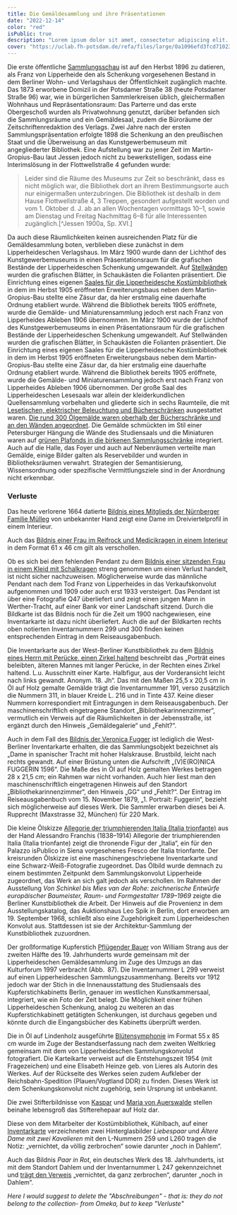```yaml
---
title: Die Gemäldesammlung und ihre Präsentationen
date: "2022-12-14"
color: "red"
isPublic: true
description: "Lorem ipsum dolor sit amet, consectetur adipiscing elit. Sed at imperdiet sapien. Fusce dolor ex, lobortis sit amet tincidunt id, posuere vel metus. Donec et ipsum et odio ullamcorper tincidunt sit amet id sem. Mauris non lorem imperdiet, rutrum mi nec, condimentum tortor. Quisque sit amet odio facilisis, porttitor nunc quis, dictum est. Quisque sollicitudin lorem et est ullamcorper vestibulum. Quisque a aliquet tortor. Morbi ac purus nibh. Cras a mauris sodales, maximus tellus eu, efficitur lectus. Quisque congue iaculis massa quis bibendum. In mauris turpis, scelerisque id faucibus et, vestibulum id risus. Nam consequat rhoncus libero, ut molestie lectus tincidunt tristique. Vivamus ut fringilla arcu, vitae eleifend quam. Integer pretium quam sed eleifend rhoncus. Aenean faucibus nunc non commodo hendrerit. Morbi sodales vel lectus id facilisis."
cover: "https://uclab.fh-potsdam.de/refa/files/large/0a1096efd3fcd71023f394d81636cb0389eeda45.jpg"
---
```


Die erste öffentliche [Sammlungsschau](item/9613) ist auf den Herbst 1896 zu datieren, als Franz von Lipperheide den als Schenkung vorgesehenen Bestand in dem Berliner Wohn- und Verlagshaus der Öffentlichkeit zugänglich machte. Das 1873 erworbene Domizil in der Potsdamer Straße 38 (heute Potsdamer Straße 96) war, wie in bürgerlichen Sammlerkreisen üblich, gleichermaßen Wohnhaus und Repräsentationsraum: Das Parterre und das erste Obergeschoß wurden als Privatwohnung genutzt, darüber befanden sich die Sammlungsräume und ein Gemäldesaal, zudem die Büroräume der Zeitschriftenredaktion des Verlags. Zwei Jahre nach der ersten Sammlungspräsentation erfolgte 1898 die Schenkung an den preußischen Staat und die Überweisung an das Kunstgewerbemuseum mit angegliederter Bibliothek. Eine Aufstellung war zu jener Zeit im Martin-Gropius-Bau laut   Jessen jedoch nicht zu bewerkstelligen, sodass eine Interimslösung in der Flottwellstraße 4 gefunden wurde:

> Leider sind die Räume des Museums zur Zeit so beschränkt, dass es nicht möglich war, die Bibliothek dort an ihrem Bestimmungsorte auch nur einigermaßen  unterzubringen. Die Bibliothek ist deshalb in dem Hause Flottwellstraße 4, 3 Treppen, gesondert aufgestellt worden und vom 1. Oktober d. J. ab an allen Wochentagen vormittags 10–1, sowie am Dienstag und Freitag Nachmittag 6–8 für alle Interessenten zugänglich.[^Jessen 1900a, Sp. XVI.]

Da auch diese Räumlichkeiten keinen ausreichenden Platz für die Gemäldesammlung boten, verblieben diese zunächst in dem Lipperheideschen Verlagshaus.
Im März 1900 wurde dann der Lichthof des Kunstgewerbemuseums in einen Präsentationsraum für die grafischen Bestände der Lipperheideschen Schenkung umgewandelt. Auf [Stellwänden](item/5813) wurden die grafischen Blätter, in Schaukästen die Folianten präsentiert.
Die Einrichtung eines eigenen [Saales für die Lipperheidesche Kostümbibliothek](item/17693) in dem im Herbst 1905 eröffneten Erweiterungsbaus neben dem Martin-Gropius-Bau stellte eine Zäsur dar, da hier erstmalig eine dauerhafte Ordnung etabliert wurde. Während die Bibliothek bereits 1905 eröffnete, wurde die Gemälde- und Miniaturensammlung jedoch erst nach Franz von Lipperheides Ableben 1906 übernommen.
Im März 1900 wurde der Lichthof des Kunstgewerbemuseums in einen Präsentationsraum für die grafischen Bestände der Lipperheideschen Schenkung umgewandelt. Auf Stellwänden wurden die grafischen Blätter, in Schaukästen die Folianten präsentiert. Die Einrichtung eines eigenen Saales für die Lipperheidesche Kostümbibliothek in dem im Herbst 1905 eröffneten Erweiterungsbaus neben dem Martin-Gropius-Bau stellte eine Zäsur dar, da hier erstmalig eine dauerhafte Ordnung etabliert wurde. Während die Bibliothek bereits 1905 eröffnete, wurde die Gemälde- und Miniaturensammlung jedoch erst nach Franz von Lipperheides Ableben 1906 übernommen.
Der große Saal des Lipperheideschen Lesesaals war allein der kleider­kundlichen Quellensammlung vorbehalten und gliederte sich in sechs Raumteile, die mit [Lesetischen, ­elektrischer Beleuchtung und Bücherschränken](item/18718) ausgestattet waren.
[Die rund 300 Ölgemälde waren oberhalb der Bücherschränke und an den Wänden angeordnet](item/18720). Die Gemälde schmückten im Stil einer Petersburger Hängung die Wände des Studiensaals und die Miniaturen waren auf [grünen Plafonds in die birkenen Sammlungsschränke](item/650) integriert. Auch auf die Halle, das Foyer und auch auf Nebenräumen verteilte man Gemälde, einige Bilder galten als Reservebilder und wurden in Bibliotheksräumen verwahrt. Strategien der Semantisierung, Wissensordnung oder spezifische Vermittlungsziele sind in der Anordnung nicht erkennbar.

### Verluste

Das heute verlorene 1664 datierte [Bildnis eines Mitglieds der Nürnberger Familie Mülleg](item/296) von unbekannter Hand zeigt eine Dame im Dreiviertelprofil in einem Interieur. 

Auch das [Bildnis einer Frau im Reifrock und Medicikragen in einem Interieur](item/156) in dem Format 61 x 46 cm gilt als verschollen.

Ob es sich bei dem fehlenden Pendant zu dem [Bildnis einer sitzenden Frau in einem Kleid mit Schalkragen](item/82) streng genommen um einen Verlust handelt, ist nicht sicher nachzuweisen. Möglicherweise wurde das männliche Pendant nach dem Tod Franz von Lipperheides in das Verkaufskonvolut aufgenommen und 1909 oder auch erst 1933 versteigert. Das Pendant ist über eine Fotografie Q47 überliefert und zeigt einen jungen Mann in Werther-Tracht, auf einer Bank vor einer Landschaft sitzend. Durch die Bildkarte ist das Bildnis noch für die Zeit um 1900 nachgewiesen, eine Inventarkarte ist dazu nicht überliefert. Auch die auf der Bildkarten rechts oben notierten Inventarnummern 299 und 300 finden keinen entsprechenden Eintrag in dem Reiseausgabenbuch.

Die Inventarkarte aus der West-Berliner Kunstbibliothek zu dem [Bildnis eines Herrn mit Perücke, einen Zirkel haltend](item/181) beschreibt das „Porträt eines beleibten, älteren Mannes mit langer Perücke, in der Rechten eines Zirkel haltend. L.u. Ausschnitt einer Karte. Halbfigur, aus der Vorderansicht leicht nach links gewandt. Anonym. 18. Jh“. Das mit den Maßen 25,5 x 20,5 cm in Öl auf Holz gemalte Gemälde trägt die Inventarnummer 191, verso zusätzlich die Nummern 311, in blauer Kreide L. 216 und in Tinte 437. Keine dieser Nummern korrespondiert mit Eintragungen in dem Reiseausgabenbuch. Der maschinenschriftlich eingetragene Standort „Bibliothekarinnenzimmer“, vermutlich ein Verweis auf die Räumlichkeiten in der Jebensstraße, ist ergänzt durch den Hinweis „Gemäldegalerie“ und „Fehlt?“.

Auch in dem Fall des [Bildnis der Veronica Fugger](item/445) ist lediglich die West-Berliner Inventarkarte erhalten, die das Sammlungs­objekt bezeichnet als „Dame in spanischer Tracht mit hoher Halskrause. Brustbild, leicht nach rechts gewandt. Auf einer Brüstung unten die Aufschrift „(V)E(RO)NICA FUGGERIN 1596“. Die Maße des in Öl auf Holz gemalten Werkes betragen 28 x 21,5 cm; ein Rahmen war nicht vorhanden. Auch hier liest man den maschinenschriftlich eingetragenen Hinweis auf den Standort „Bibliothekarinnenzimmer“, den Hinweis „GG“ und „Fehlt?“. Der Eintrag im Reiseausgabenbuch vom 15. November 1879, „1. Portrait: Fuggerin“, bezieht sich möglicherweise auf dieses Werk. Die Sammler erwarben dieses bei A. Rupprecht (Maxstrasse 32, München) für 220 Mark.

Die kleine Ölskizze [Allegorie der triumphierenden Italia (Italia trionfante)](item/157) aus der Hand Alessandro Franchis (1838–1914) Allegorie der triumphierenden Italia (Italia trionfante) zeigt die thronende Figur der „Italia“, ein für den Palazzo isPublico in Siena vorgesehenes Fresco der Italia trionfante. Der kreisrunden Ölskizze ist eine maschinengeschriebene Inventarkarte und eine Schwarz-Weiß-Fotografie zugeordnet. Das Ölbild wurde demnach zu einem bestimmten Zeitpunkt dem Sammlungskonvolut Lipperheide zugeordnet, das Werk an sich galt jedoch als verschollen. Im Rahmen der Ausstellung *Von Schinkel bis Mies van der Rohe: zeichnerische Entwürfe europäischer Baumeister, Raum- und Formgestalter 1789–1969* zeigte die Berliner Kunstbibliothek die Arbeit. Der Hinweis auf die Provenienz in dem Ausstellungskatalog, das Auktionshaus Leo Spik in Berlin, dort erworben am 19. September 1968, schließt also eine Zugehörigkeit zum Lipperheideschen Konvolut aus. Stattdessen ist sie der Architektur-Sammlung der Kunstbibliothek zuzuordnen.

Der großformatige Kupferstich [Pflügender Bauer](item/490) von William Strang aus der zweiten Hälfte des 19. Jahrhunderts wurde gemeinsam mit der Lipperheideschen Gemäldesammlung im Zuge des Umzugs an das Kulturforum 1997 verbracht (Abb.  87). Die Inventarnummer L 299 verweist auf einen Lipperheideschen Sammlungszusammenhang. Bereits vor 1912 jedoch war der Stich in die Innenausstattung des Studiensaals des Kupferstichkabinetts Berlin, genauer im westlichen Kunstkammersaal, integriert, wie ein Foto der Zeit belegt. Die Möglichkeit einer frühen Lipperheideschen Schenkung, analog zu weiteren an das Kupferstichkabinett getätigten Schenkungen, ist durchaus gegeben und könnte durch die Eingangsbücher des Kabinetts überprüft werden.

Die in Öl auf Lindenholz ausgeführte [Blütensymphonie](item/216) im Format 55 x 85 cm wurde im Zuge der Bestandserfassung nach dem zweiten Weltkrieg gemeinsam mit dem von Lipperheideschen Sammlungskonvolut fotografiert. Die Karteikarte verweist auf die Entstehungszeit 1954 (mit Fragezeichen) und eine Elisabeth Heinze geb. von Lieres als Autorin des Werkes. Auf der Rückseite des Werkes seien zudem Aufkleber der Reichsbahn-Spedition (Plauen/Vogtland DDR) zu finden. Dieses Werk ist dem Schenkungskonvolut nicht zugehörig, sein Ursprung ist unbekannt.

Die zwei Stifterbildnisse von [Kaspar](item/569) und [Maria von Auerswalde](item/535) stellen beinahe lebensgroß das Stifterehepaar auf Holz dar.

Diese von dem Mitarbeiter der Kostümbibliothek, Kühlbach, auf einer [Inventarkarte](item/6088) verzeichneten zwei Hinterglasbilder *Liebespaar* und *Ältere Dame mit zwei Kavalieren* mit den L-Nummern 259 und L260 tragen die Notiz: „vernichtet, da völlig zerbrochen“ sowie darunter „noch in Dahlem“.

Auch das Bildnis *Paar in Rot*, ein deutsches Werk des 18. Jahrhunderts, ist mit dem Standort Dahlem und der Inventarnummer L 247 gekennzeichnet und [trägt den Verweis](item/6088) „vernichtet, da ganz zerbrochen“, darunter „noch in Dahlem“.

*Here I would suggest to delete the "Abschreibungen" - that is: they do not belong to the collection- from Omeka, but to keep "Verluste"*
